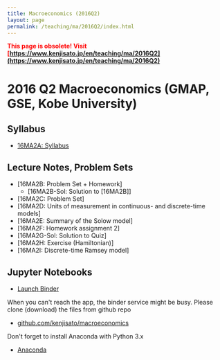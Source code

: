 ```yaml
---
title: Macroeconomics (2016Q2)
layout: page
permalink: /teaching/ma/2016Q2/index.html
---
```


<span style="font-weight: bold; color:red">This page is obsolete! Visit [https://www.kenjisato.jp/en/teaching/ma/2016Q2](https://www.kenjisato.jp/en/teaching/ma/2016Q2)</span>

# 2016 Q2 Macroeconomics (GMAP, GSE, Kobe University)

## Syllabus
- [16MA2A: Syllabus](/teaching/16MA/16MA2A.pdf)

## Lecture Notes, Problem Sets
- [16MA2B: Problem Set + Homework]
  - [16MA2B-Sol: Solution to [16MA2B]]
- [16MA2C: Problem Set]
- [16MA2D: Units of measurement in continuous- and discrete-time models]
- [16MA2E: Summary of the Solow model]
- [16MA2F: Homework assignment 2]
- [16MA2G-Sol: Solution to Quiz]
- [16MA2H: Exercise (Hamiltonian)]
- [16MA2I: Discrete-time Ramsey model]

## Jupyter Notebooks

- [Launch Binder](http://mybinder.org/repo/kenjisato/macroeconomics)

When you can't reach the app, the binder service might be busy. Please clone (download)
the files from github repo

- [github.com/kenjisato/macroeconomics](https://github.com/kenjisato/macroeconomics)

Don't forget to install Anaconda with Python 3.x

- [Anaconda](https://www.continuum.io/downloads)
